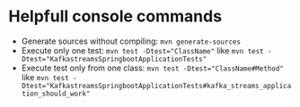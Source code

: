# Helpfull console commands
- Generate sources without compiling: `mvn generate-sources`
- Execute only one test: `mvn test -Dtest="ClassName"` like `mvn test -Dtest="KafkastreamsSpringbootApplicationTests"`
- Execute test only from one class:  `mvn test -Dtest="ClassName#Method"` like `mvn test -Dtest="KafkastreamsSpringbootApplicationTests#kafka_streams_application_should_work"`

